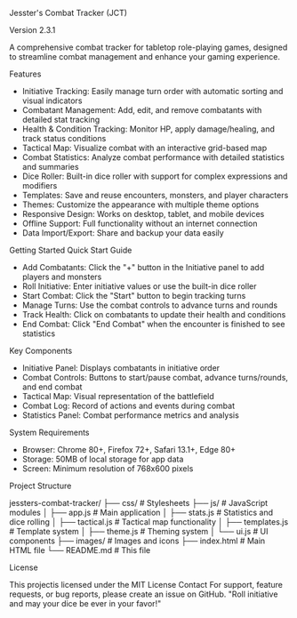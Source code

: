 Jesster's Combat Tracker (JCT)

Version 2.3.1

A comprehensive combat tracker for tabletop role-playing games, designed to streamline combat management and enhance your gaming experience.


Features

- Initiative Tracking: Easily manage turn order with automatic sorting and visual indicators
- Combatant Management: Add, edit, and remove combatants with detailed stat tracking
- Health & Condition Tracking: Monitor HP, apply damage/healing, and track status conditions
- Tactical Map: Visualize combat with an interactive grid-based map
- Combat Statistics: Analyze combat performance with detailed statistics and summaries
- Dice Roller: Built-in dice roller with support for complex expressions and modifiers
- Templates: Save and reuse encounters, monsters, and player characters
- Themes: Customize the appearance with multiple theme options
- Responsive Design: Works on desktop, tablet, and mobile devices
- Offline Support: Full functionality without an internet connection
- Data Import/Export: Share and backup your data easily

Getting Started
Quick Start Guide

- Add Combatants: Click the "+" button in the Initiative panel to add players and monsters
- Roll Initiative: Enter initiative values or use the built-in dice roller
- Start Combat: Click the "Start" button to begin tracking turns
- Manage Turns: Use the combat controls to advance turns and rounds
- Track Health: Click on combatants to update their health and conditions
- End Combat: Click "End Combat" when the encounter is finished to see statistics

Key Components

- Initiative Panel: Displays combatants in initiative order
- Combat Controls: Buttons to start/pause combat, advance turns/rounds, and end combat
- Tactical Map: Visual representation of the battlefield
- Combat Log: Record of actions and events during combat
- Statistics Panel: Combat performance metrics and analysis

System Requirements

- Browser: Chrome 80+, Firefox 72+, Safari 13.1+, Edge 80+
- Storage: 50MB of local storage for app data
- Screen: Minimum resolution of 768x600 pixels

Project Structure

jessters-combat-tracker/
├── css/                  # Stylesheets
├── js/                   # JavaScript modules
│   ├── app.js            # Main application
│   ├── stats.js          # Statistics and dice rolling
│   ├── tactical.js       # Tactical map functionality
│   ├── templates.js      # Template system
│   ├── theme.js          # Theming system
│   └── ui.js             # UI components
├── images/               # Images and icons
├── index.html            # Main HTML file
└── README.md             # This file

License

This projectis licensed under the MIT License
Contact
For support, feature requests, or bug reports, please create an issue on GitHub.
"Roll initiative and may your dice be ever in your favor!"

